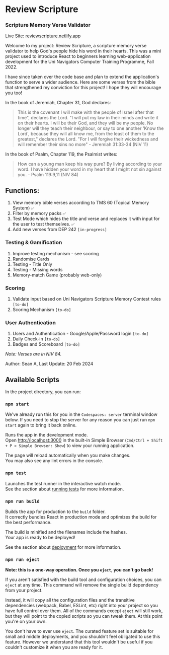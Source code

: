 # Review Scripture
### Scripture Memory Verse Validator

Live Site: [reviewscripture.netlify.app](reviewscripture.netlify.app)

Welcome to my project: Review Scripture, a scripture memory verse validator to help God's people hide his word in their hearts. This was a mini project used to introduce React to beginners learning web-application development for the Uni Navigators Computer Training Programme, Fall 2022. 

I have since taken over the code base and plan to extend the application's function to serve a wider audience. Here are some verses from the bible that strengthened my conviction for this project! I hope they will encourage you too! 

In the book of Jeremiah, Chapter 31, God declares: 

> This is the covenant I will make with the people of Israel after that time", declares the Lord. "I will put my law in their minds and write it on their hearts. I will be their God, and they will be my people. No longer will they teach their neighbour, or say to one another 'Know the Lord', because they will all know me, from the least of them to the greatest," declares the Lord. "For I will forgive their wickedness and will remember their sins no more" - Jeremiah 31:33-34 (NIV 11)
> 

In the book of Psalm, Chapter 119, the Psalmist writes:
> How can a young man keep his way pure? By living according to your word. I have hidden your word in my heart that I might not sin against you. - Psalm 119:9,11 (NIV 84)


## Functions:
1. View memory bible verses according to TMS 60 (Topical Memory System) `✅`
2. Filter by memory packs `✅`
3. Test Mode which hides the title and verse and replaces it with input for the user to test themselves. `✅`
4. Add new verses from DEP 242 `[in-progress]`

### Testing & Gamification
1. Improve testing mechanism - see scoring
2. Randomise Cards
3. Testing - Title Only
4. Testing - Missing words
5. Memory-match Game (probably web-only)

### Scoring
1. Validate input based on Uni Navigators Scripture Memory Contest rules `[to-do]`
2. Scoring Mechanism `[to-do]`

### User Authentication
1. Users and Authentication - Google/Apple/Password login `[to-do]`
2. Daily Check-in `[to-do]`
3.  Badges and Scoreboard `[to-do]`

_Note: Verses are in NIV 84._

Author: Sean A, 
Last Update: 20 Feb 2024

## Available Scripts

In the project directory, you can run:

### `npm start`

We've already run this for you in the `Codespaces: server` terminal window below. If you need to stop the server for any reason you can just run `npm start` again to bring it back online.

Runs the app in the development mode.\
Open [http://localhost:3000](http://localhost:3000) in the built-in Simple Browser (`Cmd/Ctrl + Shift + P > Simple Browser: Show`) to view your running application.

The page will reload automatically when you make changes.\
You may also see any lint errors in the console.

### `npm test`

Launches the test runner in the interactive watch mode.\
See the section about [running tests](https://facebook.github.io/create-react-app/docs/running-tests) for more information.

### `npm run build`

Builds the app for production to the `build` folder.\
It correctly bundles React in production mode and optimizes the build for the best performance.

The build is minified and the filenames include the hashes.\
Your app is ready to be deployed!

See the section about [deployment](https://facebook.github.io/create-react-app/docs/deployment) for more information.

### `npm run eject`

**Note: this is a one-way operation. Once you `eject`, you can't go back!**

If you aren't satisfied with the build tool and configuration choices, you can `eject` at any time. This command will remove the single build dependency from your project.

Instead, it will copy all the configuration files and the transitive dependencies (webpack, Babel, ESLint, etc) right into your project so you have full control over them. All of the commands except `eject` will still work, but they will point to the copied scripts so you can tweak them. At this point you're on your own.

You don't have to ever use `eject`. The curated feature set is suitable for small and middle deployments, and you shouldn't feel obligated to use this feature. However we understand that this tool wouldn't be useful if you couldn't customize it when you are ready for it.
